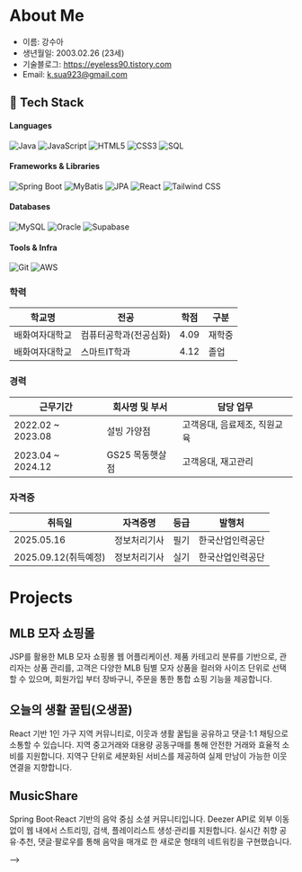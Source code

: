 <!-- <div align="center"> -->

 # About Me
- 이름: 강수아
- 생년월일: 2003.02.26 (23세)
- 기술블로그: https://eyeless90.tistory.com
- Email: k.sua923@gmail.com 

## 🧩 Tech Stack

#### Languages
![Java](https://img.shields.io/badge/Java-ED8B00?style=for-the-badge&logo=openjdk&logoColor=white)
![JavaScript](https://img.shields.io/badge/JavaScript-F7DF1E?style=for-the-badge&logo=javascript&logoColor=black)
![HTML5](https://img.shields.io/badge/HTML5-E34F26?style=for-the-badge&logo=html5&logoColor=white)
![CSS3](https://img.shields.io/badge/CSS3-1572B6?style=for-the-badge&logo=css3&logoColor=white)
![SQL](https://img.shields.io/badge/SQL-025E8C?style=for-the-badge&logoColor=white)

#### Frameworks & Libraries
![Spring Boot](https://img.shields.io/badge/Spring%20Boot-6DB33F?style=for-the-badge&logo=springboot&logoColor=white)
![MyBatis](https://img.shields.io/badge/MyBatis-000000?style=for-the-badge&logoColor=white)
![JPA](https://img.shields.io/badge/JPA-59666C?style=for-the-badge&logoColor=white)
![React](https://img.shields.io/badge/React-61DAFB?style=for-the-badge&logo=react&logoColor=black)
![Tailwind CSS](https://img.shields.io/badge/Tailwind%20CSS-06B6D4?style=for-the-badge&logo=tailwindcss&logoColor=white)

#### Databases
![MySQL](https://img.shields.io/badge/MySQL-4479A1?style=for-the-badge&logo=mysql&logoColor=white)
![Oracle](https://img.shields.io/badge/Oracle-F80000?style=for-the-badge&logo=oracle&logoColor=white)
![Supabase](https://img.shields.io/badge/Supabase-3ECF8E?style=for-the-badge&logo=supabase&logoColor=white)

#### Tools & Infra
![Git](https://img.shields.io/badge/Git-F05032?style=for-the-badge&logo=git&logoColor=white)
![AWS](https://img.shields.io/badge/AWS-232F3E?style=for-the-badge&logo=amazon-aws&logoColor=white)


### 학력
| 학교명| 전공 | 학점 | 구분 |
| --- | --- | --- | --- |
| 배화여자대학교 | 컴퓨터공학과(전공심화) | 4.09 | 재학중
| 배화여자대학교 | 스마트IT학과 | 4.12 | 졸업

### 경력
| 근무기간| 회사명 및 부서| 담당 업무|
| --- | --- | --- |
| 2022.02 ~ 2023.08| 설빙 가양점 |  고객응대, 음료제조, 직원교육|
| 2023.04 ~ 2024.12| GS25 목동햇살점 | 고객응대, 재고관리|

### 자격증


| 취득일 | 자격증명 | 등급| 발행처
| --- | --- | --- | --- |
| 2025.05.16| 정보처리기사| 필기|한국산업인력공단
| 2025.09.12(취득예정)| 정보처리기사| 실기 |한국산업인력공단



# Projects
## MLB 모자 쇼핑몰
JSP를 활용한 MLB 모자 쇼핑몰 웹 어플리케이션. 제품 카테고리 분류를 기반으로, 관리자는 상품 관리를, 고객은 다양한 MLB 팀별 모자 상품을 컬러와 사이즈 단위로 선택할 수 있으며, 회원가입 부터 장바구니, 주문을 통한 통합 쇼핑 기능을 제공합니다.


## 오늘의 생활 꿀팁(오생꿀)
React 기반 1인 가구 지역 커뮤니티로, 이웃과 생활 꿀팁을 공유하고 댓글·1:1 채팅으로 소통할 수 있습니다.
지역 중고거래와 대용량 공동구매를 통해 안전한 거래와 효율적 소비를 지원합니다.
지역구 단위로 세분화된 서비스를 제공하여 실제 만남이 가능한 이웃 연결을 지향합니다.


## MusicShare
Spring Boot·React 기반의 음악 중심 소셜 커뮤니티입니다.
Deezer API로 외부 이동 없이 웹 내에서 스트리밍, 검색, 플레이리스트 생성·관리를 지원합니다.
실시간 취향 공유·추천, 댓글·팔로우를 통해 음악을 매개로 한 새로운 형태의 네트워킹을 구현했습니다.
  
<!--# Hi there! 👋 I'm Soda

## 🎸 About Me
💻 Full-Stack Developer  
🌱 Currently learning and building web applications 
📫 Contact: k.sua923@gmail.com  

## 🛠️ Tech Stack
![Java](https://img.shields.io/badge/-Java-007396?style=flat-square&logo=java&logoColor=white)
![JavaScript](https://img.shields.io/badge/-JavaScript-F7DF1E?style=flat-square&logo=javascript&logoColor=black)
![React](https://img.shields.io/badge/-React-61DAFB?style=flat-square&logo=react&logoColor=black)
![Spring Boot](https://img.shields.io/badge/-Spring%20Boot-6DB33F?style=flat-square&logo=spring&logoColor=white)
![JPA](https://img.shields.io/badge/-JPA-6DB33F?style=flat-square&logo=hibernate&logoColor=white)
![Oracle](https://img.shields.io/badge/-Oracle-F80000?style=flat-square&logo=oracle&logoColor=white)
![Supabase](https://img.shields.io/badge/-Supabase-3ECF8E?style=flat-square&logo=supabase&logoColor=white)

## 📊 GitHub Stats
![Your GitHub stats](https://github-readme-stats.vercel.app/api?username=SodaK923&count_private=true&show_icons=true&theme=tokyonight)
![Top Langs](https://github-readme-stats.vercel.app/api/top-langs/?username=SodaK923&layout=compact&theme=tokyonight)

<!--
**SodaK923/SodaK923** is a ✨ _special_ ✨ repository because its `README.md` (this file) appears on your GitHub profile.

Here are some ideas to get you started:

- 🔭 I’m currently working on ...
- 🌱 I’m currently learning ...
- 👯 I’m looking to collaborate on ...
- 🤔 I’m looking for help with ...
- 💬 Ask me about ...
- 📫 How to reach me: ...
- 😄 Pronouns: ...
- ⚡ Fun fact: ...
--> -->
</div>
